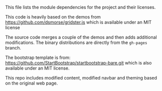 This file lists the module dependencies for the project and their licenses.

This code is heavily based on the demos from 
https://github.com/dsmorse/gridster.js
which is available under an MIT license

The source code merges a couple of the demos and then adds additional modifications.
The binary distributions are directly from the `gh-pages` branch.

The bootstrap template is from:
https://github.com/StartBootstrap/startbootstrap-bare.git
which is also available under an MIT license.

This repo includes modified content, modified navbar
and theming based on the original web page.
